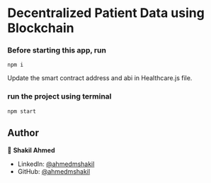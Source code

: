 # Decentralized Patient Data using Blockchain

### Before starting this app, run

`npm i`

Update the smart contract address and abi in Healthcare.js file.

### run the project using terminal 

`npm start`


## Author

👤 **Shakil Ahmed**

* LinkedIn: [@ahmedmshakil](https://www.linkedin.com/in/ahmedmshakil/)
* GitHub: [@ahmedmshakil](https://github.com/ahmedmshakil)